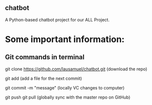 ## chatbot
A Python-based chatbot project for our ALL Project.

# Some important information:

## Git commands in terminal
git clone https://github.com/lausamuel/chatbot.git
(download the repo)

git add <filename>
(add a file for the next commit)

git commit -m "message"
(locally VC changes to computer)

git push
git pull
(globally sync with the master repo on GitHub)
